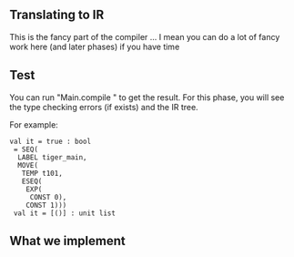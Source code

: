 Translating to IR
---

This is the fancy part of the compiler ... I mean you can do a lot of fancy work here (and later phases) if you have time

Test
---
You can run "Main.compile <filename>" to get the result. For this phase, you will see the type checking errors (if exists) and the IR tree.

For example:
```
val it = true : bool
 = SEQ(
  LABEL tiger_main,
  MOVE(
   TEMP t101,
   ESEQ(
    EXP(
     CONST 0),
    CONST 1)))
 val it = [()] : unit list
```

What we implement
---

